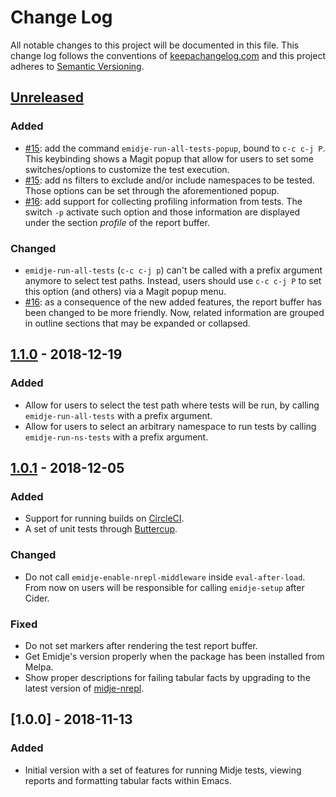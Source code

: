 # Change Log

All notable changes to this project will be documented in this file. This change
log follows the conventions of [keepachangelog.com](http://keepachangelog.com/)
and this project adheres to [Semantic
Versioning](https://semver.org/spec/v2.0.0.html).

## [Unreleased]

### Added
- [#15](https://github.com/nubank/emidje/pull/15): add the command
  `emidje-run-all-tests-popup`, bound to `c-c c-j P`. This keybinding shows a
  Magit popup that allow for users to set some switches/options to customize the
  test execution.
- [#15](https://github.com/nubank/emidje/pull/15): add ns filters to exclude
  and/or include namespaces to be tested. Those options can be set through the
  aforementioned popup.
- [#16](https://github.com/nubank/emidje/pull/16): add support for collecting
  profiling information from tests. The switch `-p` activate such option and
  those information are displayed under the section *profile* of the report
  buffer.

### Changed
- `emidje-run-all-tests` (`c-c c-j p`) can't be called with a prefix argument
  anymore to select test paths. Instead, users should use `c-c c-j P` to set
  this option (and others) via a Magit popup menu.
- [#16](https://github.com/nubank/emidje/pull/16): as a consequence of the new
  added features, the report buffer has been changed to be more friendly. Now,
  related information are grouped in outline sections that may be expanded or
  collapsed.

## [1.1.0] - 2018-12-19

### Added
- Allow for users to select the test path where tests will be run, by calling
  `emidje-run-all-tests` with a prefix argument.
- Allow for users to select an arbitrary namespace to run tests by calling
  `emidje-run-ns-tests` with a prefix argument.

## [1.0.1] - 2018-12-05

### Added
- Support for running builds on [CircleCI](https://circleci.com/).
- A set of unit tests through
  [Buttercup](https://github.com/jorgenschaefer/emacs-buttercup).

### Changed
- Do not call `emidje-enable-nrepl-middleware` inside `eval-after-load`. From
  now on users will be responsible for calling `emidje-setup` after Cider.

### Fixed
- Do not set markers after rendering the test report buffer.
- Get Emidje's version properly when the package has been installed from Melpa.
- Show proper descriptions for failing tabular facts by upgrading to the latest
  version of [midje-nrepl].

## [1.0.0] - 2018-11-13

### Added
- Initial version with a set of features for running Midje tests, viewing
  reports and formatting tabular facts within Emacs.

[Unreleased]: https://github.com/nubank/emidje/compare/1.1.0...HEAD
[1.1.0]: https://github.com/nubank/emidje/compare/1.0.1...1.1.0
[1.0.1]: https://github.com/nubank/emidje/compare/1.0.0...1.0.1
[midje-nrepl]: https://github.com/nubank/midje-nrepl
